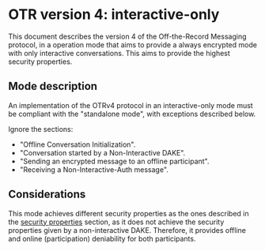 # OTR version 4: interactive-only

This document describes the version 4 of the Off-the-Record Messaging protocol,
in a operation mode that aims to provide a always encrypted mode with only
interactive conversations. This aims to provide the highest security properties.

## Mode description

An implementation of the OTRv4 protocol in an interactive-only mode must be
compliant with the "standalone mode", with exceptions described below.

Ignore the sections:

- "Offline Conversation Initialization".
- "Conversation started by a Non-Interactive DAKE".
- "Sending an encrypted message to an offline participant".
- "Receiving a Non-Interactive-Auth message".

## Considerations

This mode achieves different security properties as the ones described in the
[security properties](../otrv4.md#security-properties) section, as it does
not achieve the security properties given by a non-interactive DAKE. Therefore,
it provides offline and online (participation) deniability for both participants.